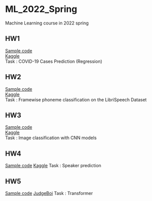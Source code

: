 # ML_2022_Spring
Machine Learning course in 2022 spring

## HW1
[Sample code](https://colab.research.google.com/drive/1FTcG6CE-HILnvFztEFKdauMlPKfQvm5Z?usp=sharing)  
[Kaggle](https://www.kaggle.com/c/ml2022spring-hw1)  
Task : COVID-19 Cases Prediction (Regression)  

## HW2
[Sample code](https://colab.research.google.com/drive/1hmTFJ8hdcnqRz_0oJSXjTGhZLVU-bS1a?usp=sharing)  
[Kaggle](https://www.kaggle.com/c/ml2022spring-hw2)  
Task : Framewise phoneme classification on the LibriSpeech Dataset  

## HW3
[Sample code](https://colab.research.google.com/drive/15hMu9YiYjE_6HY99UXon2vKGk2KwugWu)  
[Kaggle](https://www.kaggle.com/c/ml2022spring-hw3b)  
Task : Image classification with CNN models  

## HW4
[Sample code](https://colab.research.google.com/drive/1gC2Gojv9ov9MUQ1a1WDpVBD6FOcLZsog?usp=sharing)
[Kaggle](https://www.kaggle.com/c/ml2022spring-hw4)
Task : Speaker prediction

## HW5
[Sample code](https://colab.research.google.com/drive/1Tlyk2vCBQ8ZCuDQcCSEWTLzr1_xYF9CL#scrollTo=Le4RFWXxjmm0)
[JudgeBoi](https://ml.ee.ntu.edu.tw/hw5/)
Task : Transformer
